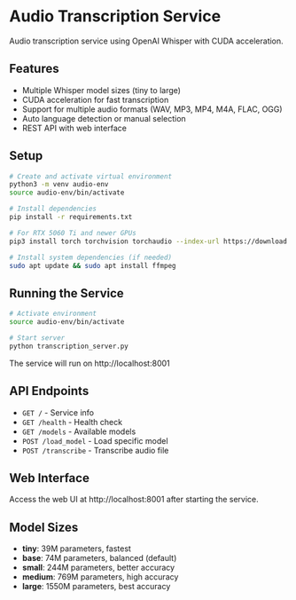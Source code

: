 # Audio Transcription Service

Audio transcription service using OpenAI Whisper with CUDA acceleration.

## Features

- Multiple Whisper model sizes (tiny to large)
- CUDA acceleration for fast transcription
- Support for multiple audio formats (WAV, MP3, MP4, M4A, FLAC, OGG)
- Auto language detection or manual selection
- REST API with web interface

## Setup

```bash
# Create and activate virtual environment
python3 -m venv audio-env
source audio-env/bin/activate

# Install dependencies
pip install -r requirements.txt

# For RTX 5060 Ti and newer GPUs
pip3 install torch torchvision torchaudio --index-url https://download.pytorch.org/whl/cu128

# Install system dependencies (if needed)
sudo apt update && sudo apt install ffmpeg
```

## Running the Service

```bash
# Activate environment
source audio-env/bin/activate

# Start server
python transcription_server.py
```

The service will run on http://localhost:8001

## API Endpoints

- `GET /` - Service info
- `GET /health` - Health check
- `GET /models` - Available models
- `POST /load_model` - Load specific model
- `POST /transcribe` - Transcribe audio file

## Web Interface

Access the web UI at http://localhost:8001 after starting the service.

## Model Sizes

- **tiny**: 39M parameters, fastest
- **base**: 74M parameters, balanced (default)
- **small**: 244M parameters, better accuracy
- **medium**: 769M parameters, high accuracy
- **large**: 1550M parameters, best accuracy